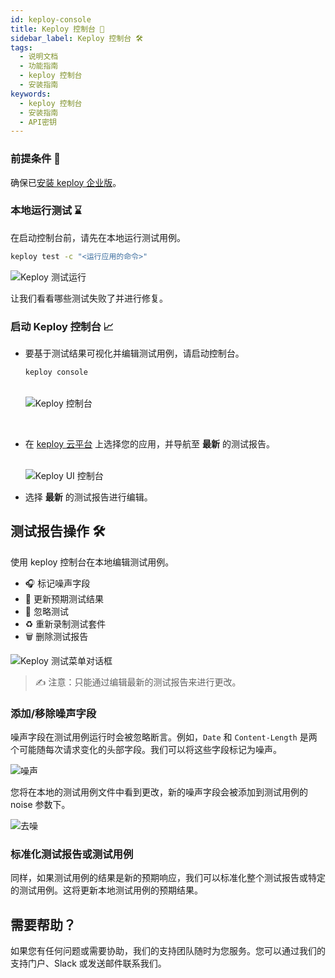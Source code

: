 ```yaml
---
id: keploy-console
title: Keploy 控制台 📘
sidebar_label: Keploy 控制台 🛠️
tags:
  - 说明文档
  - 功能指南
  - keploy 控制台
  - 安装指南
keywords:
  - keploy 控制台
  - 安装指南
  - API密钥
---
```


### 前提条件 📝

确保已[安装 keploy 企业版](/docs/keploy-cloud/cloud-installation/#installation-%EF%B8%8F)。

### 本地运行测试 ⌛️

在启动控制台前，请先在本地运行测试用例。

```bash
keploy test -c "<运行应用的命令>"
```

<img src="/docs/img/keploy-cloud/console-test-run.png?raw=true" alt="Keploy 测试运行"/>

让我们看看哪些测试失败了并进行修复。

### 启动 Keploy 控制台 📈

- 要基于测试结果可视化并编辑测试用例，请启动控制台。
  <br/>
  ```bash
  keploy console
  ```
    <br/>
    <img src="/docs/img/keploy-cloud/keploy-console-cmd.png?raw=true" alt="Keploy 控制台"/>

<br/>

- 在 [keploy 云平台](https://app.keploy.io) 上选择您的应用，并导航至 **最新** 的测试报告。

    <br/>
    <img src="/docs/img/keploy-cloud/test-reports.png?raw=true" alt="Keploy UI 控制台"/>

- 选择 **最新** 的测试报告进行编辑。

## 测试报告操作 🛠️

使用 keploy 控制台在本地编辑测试用例。

- 🎧 标记噪声字段
- 📝 更新预期测试结果
- 🚫 忽略测试
- ♻️ 重新录制测试套件
- 🗑️ 删除测试报告

<img src="/docs/img/keploy-cloud/test-operations.png?raw=true" alt="Keploy 测试菜单对话框"/>

> ✍️ 注意：只能通过编辑最新的测试报告来进行更改。

### 添加/移除噪声字段

噪声字段在测试用例运行时会被忽略断言。例如，`Date` 和 `Content-Length` 是两个可能随每次请求变化的头部字段。我们可以将这些字段标记为噪声。

<img src="/docs/img/keploy-cloud/noise.png?raw=true" alt="噪声"/>

您将在本地的测试用例文件中看到更改，新的噪声字段会被添加到测试用例的 noise 参数下。

<img src="/docs/img/keploy-cloud/denoise.png?raw=true" alt="去噪"/>

### 标准化测试报告或测试用例

同样，如果测试用例的结果是新的预期响应，我们可以标准化整个测试报告或特定的测试用例。这将更新本地测试用例的预期结果。

## 需要帮助？

如果您有任何问题或需要协助，我们的支持团队随时为您服务。您可以通过我们的支持门户、Slack 或发送邮件联系我们。